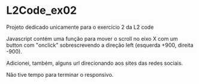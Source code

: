 # L2Code_ex02

Projeto dedicado unicamente para o exercício 2 da L2 code

Javascript contém uma função para mover o scroll no eixo X com um button com "onclick" sobrescrevendo a direção left (esquerda +900, direita -900).

Adicionei, também, alguns url direcionando aos sites das redes sociais.

Não tive tempo para terminar o responsivo.
